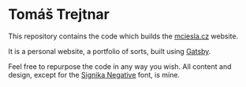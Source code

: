 # Tomáš Trejtnar
This repository contains the code which builds the [mciesla.cz](https://mciesla.cz) website.

It is a personal website, a portfolio of sorts, built using [Gatsby](https://gatsbyjs.com).

Feel free to repurpose the code in any way you wish. All content and design, except for the [Signika Negative](https://fonts.google.com/specimen/Signika+Negative) font, is mine.